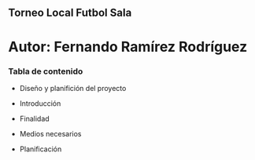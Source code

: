 ## Torneo Local Futbol Sala

# Autor: Fernando Ramírez Rodríguez

### Tabla de contenido

+ Diseño y planifición del proyecto

+ Introducción

+ Finalidad

+ Medios necesarios

+ Planificación